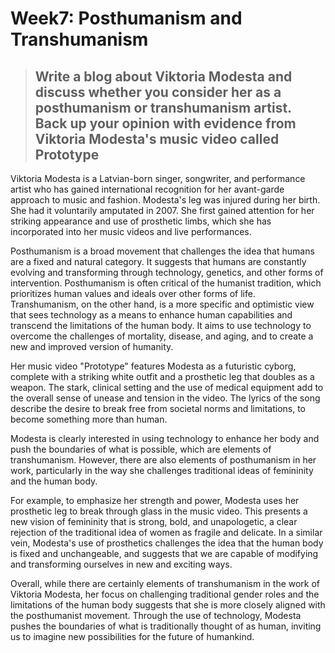 # Week7: Posthumanism and Transhumanism
>## Write a blog about Viktoria Modesta and discuss whether you consider her as a posthumanism or transhumanism artist. Back up your opinion with evidence from Viktoria Modesta's music video called Prototype  

Viktoria Modesta is a Latvian-born singer, songwriter, and performance artist who has gained international recognition for her avant-garde approach to music and fashion. Modesta's leg was injured during her birth. She had it voluntarily amputated in 2007. She first gained attention for her striking appearance and use of prosthetic limbs, which she has incorporated into her music videos and live performances.  
  
Posthumanism is a broad movement that challenges the idea that humans are a fixed and natural category. It suggests that humans are constantly evolving and transforming through technology, genetics, and other forms of intervention. Posthumanism is often critical of the humanist tradition, which prioritizes human values and ideals over other forms of life. Transhumanism, on the other hand, is a more specific and optimistic view that sees technology as a means to enhance human capabilities and transcend the limitations of the human body. It aims to use technology to overcome the challenges of mortality, disease, and aging, and to create a new and improved version of humanity.  

Her music video "Prototype" features Modesta as a futuristic cyborg, complete with a striking white outfit and a prosthetic leg that doubles as a weapon. The stark, clinical setting and the use of medical equipment add to the overall sense of unease and tension in the video. The lyrics of the song describe the desire to break free from societal norms and limitations, to become something more than human. 
  
Modesta is clearly interested in using technology to enhance her body and push the boundaries of what is possible, which are elements of transhumanism. However, there are also elements of posthumanism in her work, particularly in the way she challenges traditional ideas of femininity and the human body.  

For example, to emphasize her strength and power, Modesta uses her prosthetic leg to break through glass in the music video. This presents a new vision of femininity that is strong, bold, and unapologetic, a clear rejection of the traditional idea of women as fragile and delicate. In a similar vein, Modesta's use of prosthetics challenges the idea that the human body is fixed and unchangeable, and suggests that we are capable of modifying and transforming ourselves in new and exciting ways.  

Overall, while there are certainly elements of transhumanism in the work of Viktoria Modesta, her focus on challenging traditional gender roles and the limitations of the human body suggests that she is more closely aligned with the posthumanist movement. Through the use of technology, Modesta pushes the boundaries of what is traditionally thought of as human, inviting us to imagine new possibilities for the future of humankind.
